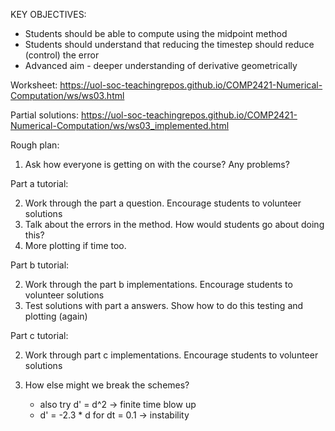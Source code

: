 KEY OBJECTIVES:

- Students should be able to compute using the midpoint method
- Students should understand that reducing the timestep should reduce (control) the error
- Advanced aim - deeper understanding of derivative geometrically

Worksheet:
https://uol-soc-teachingrepos.github.io/COMP2421-Numerical-Computation/ws/ws03.html

Partial solutions:
https://uol-soc-teachingrepos.github.io/COMP2421-Numerical-Computation/ws/ws03_implemented.html

Rough plan:

1. Ask how everyone is getting on with the course? Any problems?

Part a tutorial:

2. Work through the part a question. Encourage students to volunteer solutions
3. Talk about the errors in the method. How would students go about doing this?
4. More plotting if time too.

Part b tutorial:

2. Work through the part b implementations. Encourage students to volunteer solutions
3. Test solutions with part a answers. Show how to do this testing and plotting (again)

Part c tutorial:

2. Work through part c implementations. Encourage students to volunteer solutions
3. How else might we break the schemes?

    - also try d' = d^2 -> finite time blow up
    - d' = -2.3 * d for dt = 0.1 -> instability

